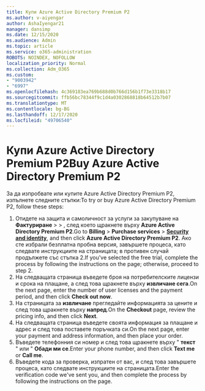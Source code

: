 ```yaml
---
title: Купи Azure Active Directory Premium P2
ms.author: v-aiyengar
author: AshaIyengar21
manager: dansimp
ms.date: 12/15/2020
ms.audience: Admin
ms.topic: article
ms.service: o365-administration
ROBOTS: NOINDEX, NOFOLLOW
localization_priority: Normal
ms.collection: Adm_O365
ms.custom:
- "9003942"
- "6997"
ms.openlocfilehash: 4c369183ea769b688d0b766d156b1f73e3318b17
ms.sourcegitcommit: ffb56bc78344f9c1d4a0302868818b64512b7b07
ms.translationtype: MT
ms.contentlocale: bg-BG
ms.lasthandoff: 12/17/2020
ms.locfileid: "49706540"
---
```

# <a name="buy-azure-active-directory-premium-p2"></a><span data-ttu-id="3dc2f-102">Купи Azure Active Directory Premium P2</span><span class="sxs-lookup"><span data-stu-id="3dc2f-102">Buy Azure Active Directory Premium P2</span></span>

<span data-ttu-id="3dc2f-103">За да изпробвате или купите Azure Active Directory Premium P2, изпълнете следните стъпки:</span><span class="sxs-lookup"><span data-stu-id="3dc2f-103">To try or buy Azure Active Directory Premium P2, follow these steps:</span></span>

1. <span data-ttu-id="3dc2f-104">Отидете на защита и самоличност за услуги за закупуване на **Фактуриране**  >    >  [](https://go.microsoft.com/fwlink/?linkid=2131946), след което щракнете върху **Azure Active Directory Premium P2**.</span><span class="sxs-lookup"><span data-stu-id="3dc2f-104">Go to **Billing** > **Purchase services** > [**Security and identity**](https://go.microsoft.com/fwlink/?linkid=2131946), and then click **Azure Active Directory Premium P2**.</span></span>
<span data-ttu-id="3dc2f-105">Ако сте избрали безплатна пробна версия, завършете процеса, като следвате инструкциите на страницата; в противен случай продължете със стъпка 2.</span><span class="sxs-lookup"><span data-stu-id="3dc2f-105">If you've selected the free trial, complete the process by following the instructions on the page; otherwise, proceed to step 2.</span></span>
1. <span data-ttu-id="3dc2f-106">На следващата страница въведете броя на потребителските лицензи и срока на плащане, а след това щракнете върху **извличане сега**.</span><span class="sxs-lookup"><span data-stu-id="3dc2f-106">On the next page, enter the number of user licenses and the payment period, and then click **Check out now**.</span></span>
1. <span data-ttu-id="3dc2f-107">На страницата за **извличане** прегледайте информацията за цените и след това щракнете върху **напред**.</span><span class="sxs-lookup"><span data-stu-id="3dc2f-107">On the **Checkout** page, review the pricing info, and then click **Next**.</span></span>
1. <span data-ttu-id="3dc2f-108">На следващата страница въведете своята информация за плащане и адрес и след това поставете поръчката си.</span><span class="sxs-lookup"><span data-stu-id="3dc2f-108">On the next page, enter your payment and address information, and then place your order.</span></span>
1. <span data-ttu-id="3dc2f-109">Въведете телефонния си номер и след това щракнете върху " **текст** " или " **Обади ми се**.</span><span class="sxs-lookup"><span data-stu-id="3dc2f-109">Enter your phone number, and then click **Text me** or **Call me**.</span></span>
1. <span data-ttu-id="3dc2f-110">Въведете кода за проверка, изпратен от вас, и след това завършете процеса, като следвате инструкциите на страницата.</span><span class="sxs-lookup"><span data-stu-id="3dc2f-110">Enter the verification code we've sent you, and then complete the process by following the instructions on the page.</span></span>
